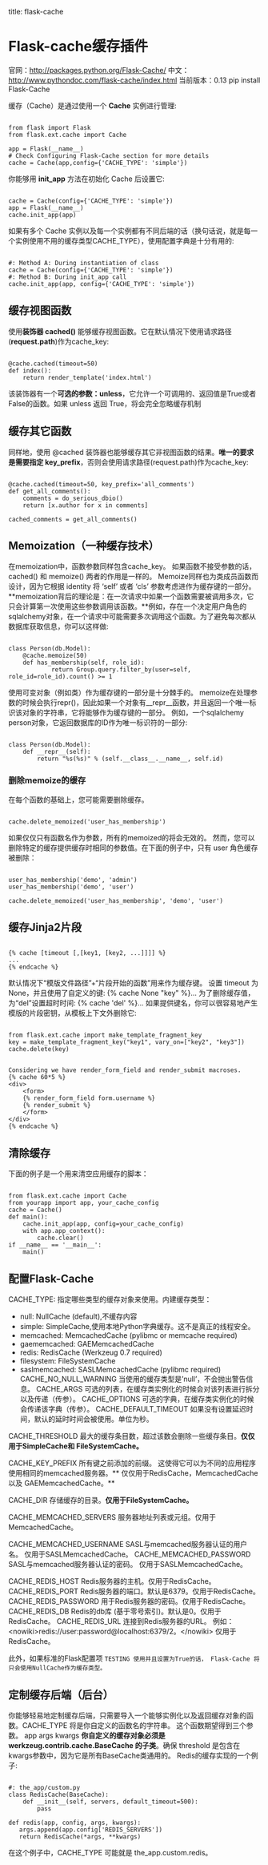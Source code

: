 title: flask-cache 

#  Flask-cache缓存插件 
官网：http://packages.python.org/Flask-Cache/
中文：http://www.pythondoc.com/flask-cache/index.html
当前版本：0.13
pip install Flask-Cache

缓存（Cache）是通过使用一个 **Cache** 实例进行管理:
```

from flask import Flask
from flask.ext.cache import Cache

app = Flask(__name__)
# Check Configuring Flask-Cache section for more details
cache = Cache(app,config={'CACHE_TYPE': 'simple'})

```
你能够用 **init_app** 方法在初始化 Cache 后设置它:
```

cache = Cache(config={'CACHE_TYPE': 'simple'})
app = Flask(__name__)
cache.init_app(app)

```
如果有多个 Cache 实例以及每一个实例都有不同后端的话（换句话说，就是每一个实例使用不用的缓存类型CACHE_TYPE），使用配置字典是十分有用的:
```

#: Method A: During instantiation of class
cache = Cache(config={'CACHE_TYPE': 'simple'})
#: Method B: During init_app call
cache.init_app(app, config={'CACHE_TYPE': 'simple'})

```


##  缓存视图函数 
使用**装饰器 cached()** 能够缓存视图函数。它在默认情况下使用请求路径(**request.path**)作为cache_key:
```

@cache.cached(timeout=50)
def index():
    return render_template('index.html')

```
该装饰器有一个**可选的参数：unless**，它允许一个可调用的、返回值是True或者False的函数。如果 unless 返回 True，将会完全忽略缓存机制

##  缓存其它函数 
同样地，使用 @cached 装饰器也能够缓存其它非视图函数的结果。**唯一的要求是需要指定 key_prefix**，否则会使用请求路径(request.path)作为cache_key:
```

@cache.cached(timeout=50, key_prefix='all_comments')
def get_all_comments():
    comments = do_serious_dbio()
    return [x.author for x in comments]

cached_comments = get_all_comments()

```
##  Memoization（一种缓存技术） 
在memoization中，函数参数同样包含cache_key。
如果函数不接受参数的话，cached() 和 memoize() 两者的作用是一样的。
Memoize同样也为类成员函数而设计，因为它根据 identity 将 ‘self’ 或者 ‘cls’ 参数考虑进作为缓存键的一部分。
**memoization背后的理论是：在一次请求中如果一个函数需要被调用多次，它只会计算第一次使用这些参数调用该函数。**例如，存在一个决定用户角色的 sqlalchemy对象，在一个请求中可能需要多次调用这个函数。为了避免每次都从数据库获取信息，你可以这样做:
```

class Person(db.Model):
    @cache.memoize(50)
    def has_membership(self, role_id):
            return Group.query.filter_by(user=self, role_id=role_id).count() >= 1

```
使用可变对象（例如类）作为缓存键的一部分是十分棘手的。
memoize在处理参数的时候会执行repr()，因此如果一个对象有__repr__函数，并且返回一个唯一标识该对象的字符串，它将能够作为缓存键的一部分。
例如，一个sqlalchemy person对象，它返回数据库的ID作为唯一标识符的一部分:
```

class Person(db.Model):
    def __repr__(self):
        return "%s(%s)" % (self.__class__.__name__, self.id)

```
###  删除memoize的缓存 
在每个函数的基础上，您可能需要删除缓存。
```

cache.delete_memoized('user_has_membership')

```
如果仅仅只有函数名作为参数，所有的memoized的将会无效的。
然而，您可以删除特定的缓存提供缓存时相同的参数值。在下面的例子中，只有 user 角色缓存被删除：
```

user_has_membership('demo', 'admin')
user_has_membership('demo', 'user')

cache.delete_memoized('user_has_membership', 'demo', 'user')

```
##  缓存Jinja2片段 
```

{% cache [timeout [,[key1, [key2, ...]]]] %}
...
{% endcache %}

```
默认情况下“模版文件路径”+“片段开始的函数”用来作为缓存键。
设置 timeout 为 None，并且使用了自定义的键:
{% cache None "key" %}...
为了删除缓存值，为“del”设置超时时间:
{% cache 'del' %}...
如果提供键名，你可以很容易地产生模版的片段密钥，从模板上下文外删除它:
```

from flask.ext.cache import make_template_fragment_key
key = make_template_fragment_key("key1", vary_on=["key2", "key3"])
cache.delete(key)

```
```

Considering we have render_form_field and render_submit macroses.
{% cache 60*5 %}
<div>
    <form>
    {% render_form_field form.username %}
    {% render_submit %}
    </form>
</div>
{% endcache %}

```
##  清除缓存 
下面的例子是一个用来清空应用缓存的脚本：
```

from flask.ext.cache import Cache
from yourapp import app, your_cache_config
cache = Cache()
def main():
    cache.init_app(app, config=your_cache_config)
    with app.app_context():
        cache.clear()
if __name__ == '__main__':
    main()

```
##  配置Flask-Cache 
CACHE_TYPE: 指定哪些类型的缓存对象来使用。内建缓存类型：
  * null: NullCache (default),不缓存内容
  * simple: SimpleCache,使用本地Python字典缓存。这不是真正的线程安全。
  * memcached: MemcachedCache (pylibmc or memcache required)
  * gaememcached: GAEMemcachedCache
  * redis: RedisCache (Werkzeug 0.7 required)
  * filesystem: FileSystemCache
  * saslmemcached: SASLMemcachedCache (pylibmc required)
CACHE_NO_NULL_WARNING	当使用的缓存类型是’null’，不会抛出警告信息。
CACHE_ARGS	可选的列表，在缓存类实例化的时候会对该列表进行拆分以及传递（传参）。
CACHE_OPTIONS	可选的字典，在缓存类实例化的时候会传递该字典（传参）。
CACHE_DEFAULT_TIMEOUT	如果没有设置延迟时间，默认的延时时间会被使用。单位为秒。

CACHE_THRESHOLD	最大的缓存条目数，超过该数会删除一些缓存条目。**仅仅用于SimpleCache和 FileSystemCache。**

CACHE_KEY_PREFIX	所有键之前添加的前缀。 这使得它可以为不同的应用程序使用相同的memcached服务器。** 仅仅用于RedisCache，MemcachedCache以及
GAEMemcachedCache。**

CACHE_DIR	存储缓存的目录。**仅用于FileSystemCache。**

CACHE_MEMCACHED_SERVERS	服务器地址列表或元组。仅用于MemcachedCache。

CACHE_MEMCACHED_USERNAME	SASL与memcached服务器认证的用户名。 仅用于SASLMemcachedCache。
CACHE_MEMCACHED_PASSWORD	SASL与memcached服务器认证的密码。 仅用于SASLMemcachedCache。

CACHE_REDIS_HOST	Redis服务器的主机。仅用于RedisCache。
CACHE_REDIS_PORT	Redis服务器的端口。默认是6379。仅用于RedisCache。
CACHE_REDIS_PASSWORD	用于Redis服务器的密码。仅用于RedisCache。
CACHE_REDIS_DB	Redis的db库 (基于零号索引)。默认是0。仅用于RedisCache。
CACHE_REDIS_URL	连接到Redis服务器的URL。 例如：&lt;nowiki&gt;redis://user:password@localhost:6379/2。&lt;/nowiki&gt; 仅用于RedisCache。

此外，如果标准的Flask配置项 ` TESTING 使用并且设置为True的话， Flask-Cache 将只会使用NullCache作为缓存类型。 `

##  定制缓存后端（后台） 
你能够轻易地定制缓存后端，只需要导入一个能够实例化以及返回缓存对象的函数。CACHE_TYPE 将是你自定义的函数名的字符串。 这个函数期望得到三个参数。
app
args
kwargs
**你自定义的缓存对象必须是 werkzeug.contrib.cache.BaseCache 的子类**。确保 threshold 是包含在kwargs参数中，因为它是所有BaseCache类通用的。
Redis的缓存实现的一个例子:
```

#: the_app/custom.py
class RedisCache(BaseCache):
    def __init__(self, servers, default_timeout=500):
        pass

def redis(app, config, args, kwargs):
   args.append(app.config['REDIS_SERVERS'])
   return RedisCache(*args, **kwargs)

```
在这个例子中，CACHE_TYPE 可能就是 the_app.custom.redis。
